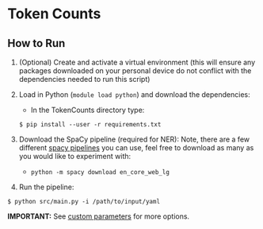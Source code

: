 # Token Counts
## How to Run
1. (Optional) Create and activate a virtual environment (this will ensure any packages downloaded on your personal device do not conflict with the dependencies needed to run this script)
2. Load in Python (`module load python`) and download the dependencies:
    - In the TokenCounts directory type:
    ```
    $ pip install --user -r requirements.txt
    ```

3. Download the SpaCy pipeline (required for NER): Note, there are a few different [spacy pipelines](https://spacy.io/usage/v3) you can use, feel free to download as many as you would like to experiment with:
    - `python -m spacy download en_core_web_lg`

4. Run the pipeline:
  ```
  $ python src/main.py -i /path/to/input/yaml
  ```
**IMPORTANT:** See [custom parameters](https://github.com/miielab/miienlp/blob/main/documentation/developer_documentation/tokenCounts.md) for more options.

